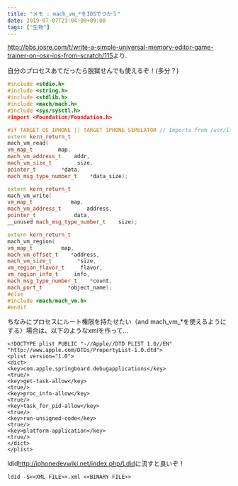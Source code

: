 ```yaml
---
title: "メモ : mach_vm_*をIOSでつかう"
date: 2019-07-07T23:04:00+09:00
tags: ["生物"]
---
```


<http://bbs.iosre.com/t/write-a-simple-universal-memory-editor-game-trainer-on-osx-ios-from-scratch/115>より.



自分のプロセスあてだったら脱獄せんでも使えるぞ！(多分？)

```cpp
#include <stdio.h>
#include <string.h>
#include <stdlib.h>
#include <mach/mach.h>
#include <sys/sysctl.h>
#import <Foundation/Foundation.h>

#if TARGET_OS_IPHONE || TARGET_IPHONE_SIMULATOR // Imports from /usr/lib/system/libsystem_kernel.dylib
extern kern_return_t
mach_vm_read(
vm_map_t        map,
mach_vm_address_t    addr,
mach_vm_size_t        size,
pointer_t        *data,
mach_msg_type_number_t    *data_size);

extern kern_return_t
mach_vm_write(
vm_map_t            map,
mach_vm_address_t        address,
pointer_t            data,
__unused mach_msg_type_number_t    size);

extern kern_return_t
mach_vm_region(
vm_map_t         map,
mach_vm_offset_t    *address,
mach_vm_size_t        *size,        
vm_region_flavor_t     flavor,
vm_region_info_t     info,        
mach_msg_type_number_t    *count,    
mach_port_t        *object_name);
#else
#include <mach/mach_vm.h>
#endif
```

ちなみにプロセスにルート権限を持たせたい（and mach_vm_*を使えるようにする）場合は、以下のようなxmlを作って...

```
<!DOCTYPE plist PUBLIC "-//Apple//DTD PLIST 1.0//EN" "http://www.apple.com/DTDs/PropertyList-1.0.dtd">
<plist version="1.0">
<dict>
<key>com.apple.springboard.debugapplications</key>
<true/>
<key>get-task-allow</key>
<true/>
<key>proc_info-allow</key>
<true/>
<key>task_for_pid-allow</key>
<true/>
<key>run-unsigned-code</key>
<true/>
<key>platform-application</key>
<true/>
</dict>
</plist>
```

ldid<http://iphonedevwiki.net/index.php/Ldid>に流すと良いぞ！

```
ldid -S<<XML FILE>>.xml <<BINARY FILE>>
```

